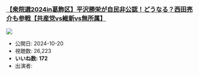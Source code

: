 ### [【衆院選2024in葛飾区】平沢勝栄が自民非公認！どうなる？西田亮介も参戦【共産党vs維新vs無所属】](https://www.youtube.com/watch?v=DKeqbCRYdeo)
[![](https://img.youtube.com/vi/DKeqbCRYdeo/sddefault.jpg)](https://www.youtube.com/watch?v=DKeqbCRYdeo)
-   公開日: 2024-10-20
-   視聴数: 26,223
-   **いいね数: 172**
-   出演者: 
